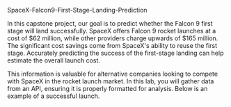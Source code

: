 SpaceX-Falcon9-First-Stage-Landing-Prediction

In this capstone project, our goal is to predict whether the Falcon 9 first stage will land successfully. SpaceX offers Falcon 9 rocket launches at a cost of $62 million, while other providers charge upwards of $165 million. The significant cost savings come from SpaceX's ability to reuse the first stage. Accurately predicting the success of the first-stage landing can help estimate the overall launch cost.

This information is valuable for alternative companies looking to compete with SpaceX in the rocket launch market. In this lab, you will gather data from an API, ensuring it is properly formatted for analysis. Below is an example of a successful launch.
